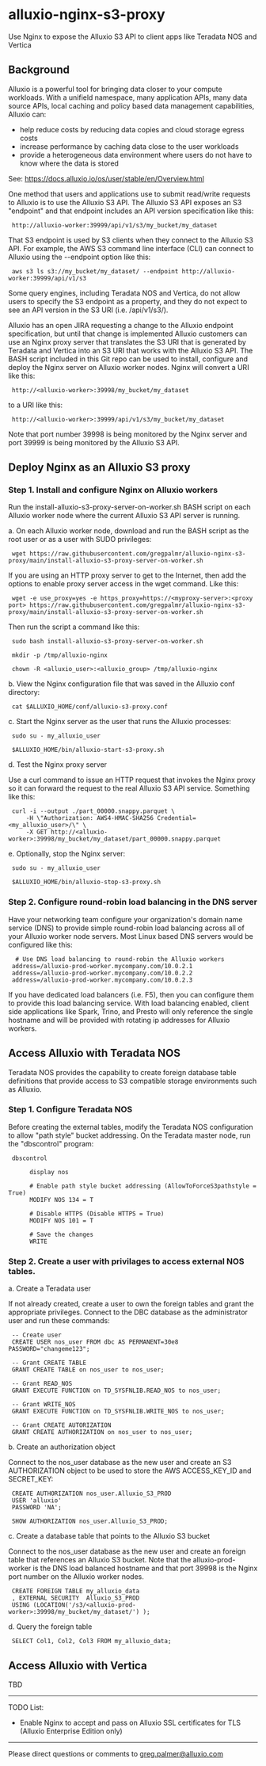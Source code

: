 # alluxio-nginx-s3-proxy
Use Nginx to expose the Alluxio S3 API to client apps like Teradata NOS and Vertica

## Background

Alluxio is a powerful tool for bringing data closer to your compute workloads. With a unifield namespace, many application APIs, many data source APIs, local caching and policy based data management capabilities, Alluxio can:

- help reduce costs by reducing data copies and cloud storage egress costs
- increase performance by caching data close to the user workloads
- provide a heterogeneous data environment where users do not have to know where the data is stored

See: https://docs.alluxio.io/os/user/stable/en/Overview.html

One method that users and applications use to submit read/write requests to Alluxio is to use the Alluxio S3 API. The Alluxio S3 API exposes an S3 "endpoint" and that endpoint includes an API version specification like this:

     http://alluxio-worker:39999/api/v1/s3/my_bucket/my_dataset

That S3 endpoint is used by S3 clients when they connect to the Alluxio S3 API. For example, the AWS S3 command line interface (CLI) can connect to Alluxio using the --endpoint option like this:

     aws s3 ls s3://my_bucket/my_dataset/ --endpoint http://alluxio-worker:39999/api/v1/s3

Some query engines, including Teradata NOS and Vertica, do not allow users to specify the S3 endpoint as a property, and they do not expect to see an API version in the S3 URI (i.e. /api/v1/s3/). 

Alluxio has an open JIRA requesting a change to the Alluxio endpoint specification, but until that change is implemented Alluxio customers can use an Nginx proxy server that translates the S3 URI that is generated by Teradata and Vertica into an S3 URI that works with the Alluxio S3 API. The BASH script included in this Git repo can be used to install, configure and deploy the Nginx server on Alluxio worker nodes. Nginx will convert a URI like this:

     http://<alluxio-worker>:39998/my_bucket/my_dataset
     
to a URI like this:

     http://<alluxio-worker>:39999/api/v1/s3/my_bucket/my_dataset

Note that port number 39998 is being monitored by the Nginx server and port 39999 is being monitored by the Alluxio S3 API.

## Deploy Nginx as an Alluxio S3 proxy

### Step 1. Install and configure Nginx on Alluxio workers

Run the install-alluxio-s3-proxy-server-on-worker.sh BASH script on each Alluxio worker node where the current Alluxio S3 API server is running.

a. On each Alluxio worker node, download and run the BASH script as the root user or as a user with SUDO privileges: 

     wget https://raw.githubusercontent.com/gregpalmr/alluxio-nginx-s3-proxy/main/install-alluxio-s3-proxy-server-on-worker.sh

If you are using an HTTP proxy server to get to the Internet, then add the options to enable proxy server access in the wget command. Like this:

     wget -e use_proxy=yes -e https_proxy=https://<myproxy-server>:<proxy port> https://raw.githubusercontent.com/gregpalmr/alluxio-nginx-s3-proxy/main/install-alluxio-s3-proxy-server-on-worker.sh

Then run the script a command like this:

     sudo bash install-alluxio-s3-proxy-server-on-worker.sh
     
     mkdir -p /tmp/alluxio-nginx
     
     chown -R <alluxio_user>:<alluxio_group> /tmp/alluxio-nginx
     
b. View the Nginx configuration file that was saved in the Alluxio conf directory:

     cat $ALLUXIO_HOME/conf/alluxio-s3-proxy.conf

c. Start the Nginx server as the user that runs the Alluxio processes:

     sudo su - my_alluxio_user

     $ALLUXIO_HOME/bin/alluxio-start-s3-proxy.sh

d. Test the Nginx proxy server

Use a curl command to issue an HTTP request that invokes the Nginx proxy so it can forward the request to the real Alluxio S3 API service. Something like this:

     curl -i --output ./part_00000.snappy.parquet \
         -H \"Authorization: AWS4-HMAC-SHA256 Credential=<my_alluxio_user>/\" \
         -X GET http://<alluxio-worker>:39998/my_bucket/my_dataset/part_00000.snappy.parquet

e. Optionally, stop the Nginx server:

     sudo su - my_alluxio_user

     $ALLUXIO_HOME/bin/alluxio-stop-s3-proxy.sh
     
### Step 2. Configure round-robin load balancing in the DNS server

Have your networking team configure your organization's domain name service (DNS) to provide simple round-robin load balancing across all of your Alluxio worker node servers. Most Linux based DNS servers would be configured like this:

      # Use DNS load balancing to round-robin the Alluxio workers
     address=/alluxio-prod-worker.mycompany.com/10.0.2.1
     address=/alluxio-prod-worker.mycompany.com/10.0.2.2
     address=/alluxio-prod-worker.mycompany.com/10.0.2.3

If you have dedicated load balancers (i.e. F5), then you can configure them to provide this load balancing service. With load balancing enabled, client side applications like Spark, Trino, and Presto will only reference the single hostname and will be provided with rotating ip addresses for Alluxio workers.

## Access Alluxio with Teradata NOS

Teradata NOS provides the capability to create foreign database table definitions that provide access to S3 compatible storage environments such as Alluxio.

### Step 1. Configure Teradata NOS

Before creating the external tables, modify the Teradata NOS configuration to allow "path style" bucket addressing. On the Teradata master node, run the "dbscontrol" program:  

     dbscontrol
     
          display nos
	  
          # Enable path style bucket addressing (AllowToForceS3pathstyle = True)
          MODIFY NOS 134 = T

          # Disable HTTPS (Disable HTTPS = True)
          MODIFY NOS 101 = T
	  
          # Save the changes
          WRITE

### Step 2. Create a user with privilages to access external NOS tables.

a. Create a Teradata user

If not already created, create a user to own the foreign tables and grant the appropriate privileges. Connect to the DBC database as the administrator user and run these commands:

     -- Create user
     CREATE USER nos_user FROM dbc AS PERMANENT=30e8 PASSWORD="changeme123";
     
     -- Grant CREATE TABLE
     GRANT CREATE TABLE on nos_user to nos_user;
     
     -- Grant READ_NOS
     GRANT EXECUTE FUNCTION on TD_SYSFNLIB.READ_NOS to nos_user;
     
     -- Grant WRITE_NOS
     GRANT EXECUTE FUNCTION on TD_SYSFNLIB.WRITE_NOS to nos_user;
     
     -- Grant CREATE AUTORIZATION
     GRANT CREATE AUTHORIZATION on nos_user to nos_user;

b. Create an authorization object

Connect to the nos_user database as the new user and create an S3 AUTHORIZATION object to be used to store the AWS ACCESS_KEY_ID and SECRET_KEY:

     CREATE AUTHORIZATION nos_user.Alluxio_S3_PROD
     USER 'alluxio'
     PASSWORD 'NA';

     SHOW AUTHORIZATION nos_user.Alluxio_S3_PROD;
     
c. Create a database table that points to the Alluxio S3 bucket

Connect to the nos_user database as the new user and create an foreign table that references an Alluxio S3 bucket. Note that the alluxio-prod-worker is the DNS load balanced hostname and that port 39998 is the Nginx port number on the Alluxio worker nodes.

     CREATE FOREIGN TABLE my_alluxio_data
     , EXTERNAL SECURITY  Alluxio_S3_PROD
     USING (LOCATION('/s3/<alluxio-prod-worker>:39998/my_bucket/my_dataset/') );

d. Query the foreign table
	
     SELECT Col1, Col2, Col3 FROM my_alluxio_data;
	
## Access Alluxio with Vertica

TBD

---
TODO List:

- Enable Nginx to accept and pass on Alluxio SSL certificates for TLS (Alluxio Enterprise Edition only)

---
Please direct questions or comments to greg.palmer@alluxio.com
